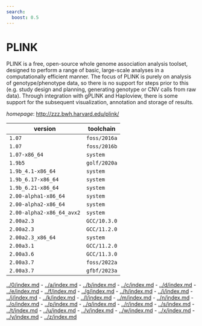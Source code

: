 ```yaml
---
search:
  boost: 0.5
---
```

# PLINK

PLINK is a free, open-source whole genome association analysis toolset,   designed to perform a range of basic, large-scale analyses in a computationally efficient manner.  The focus of PLINK is purely on analysis of genotype/phenotype data, so there is no support for   steps prior to this (e.g. study design and planning, generating genotype or CNV calls from raw data).   Through integration with gPLINK and Haploview, there is some support for the subsequent visualization,   annotation and storage of results.

*homepage*: <http://zzz.bwh.harvard.edu/plink/>

version | toolchain
--------|----------
``1.07`` | ``foss/2016a``
``1.07`` | ``foss/2016b``
``1.07-x86_64`` | ``system``
``1.9b5`` | ``golf/2020a``
``1.9b_4.1-x86_64`` | ``system``
``1.9b_6.17-x86_64`` | ``system``
``1.9b_6.21-x86_64`` | ``system``
``2.00-alpha1-x86_64`` | ``system``
``2.00-alpha2-x86_64`` | ``system``
``2.00-alpha2-x86_64_avx2`` | ``system``
``2.00a2.3`` | ``GCC/10.3.0``
``2.00a2.3`` | ``GCC/11.2.0``
``2.00a2.3_x86_64`` | ``system``
``2.00a3.1`` | ``GCC/11.2.0``
``2.00a3.6`` | ``GCC/11.3.0``
``2.00a3.7`` | ``foss/2022a``
``2.00a3.7`` | ``gfbf/2023a``

[../0/index.md](0) - [../a/index.md](a) - [../b/index.md](b) - [../c/index.md](c) - [../d/index.md](d) - [../e/index.md](e) - [../f/index.md](f) - [../g/index.md](g) - [../h/index.md](h) - [../i/index.md](i) - [../j/index.md](j) - [../k/index.md](k) - [../l/index.md](l) - [../m/index.md](m) - [../n/index.md](n) - [../o/index.md](o) - [../p/index.md](p) - [../q/index.md](q) - [../r/index.md](r) - [../s/index.md](s) - [../t/index.md](t) - [../u/index.md](u) - [../v/index.md](v) - [../w/index.md](w) - [../x/index.md](x) - [../y/index.md](y) - [../z/index.md](z)


